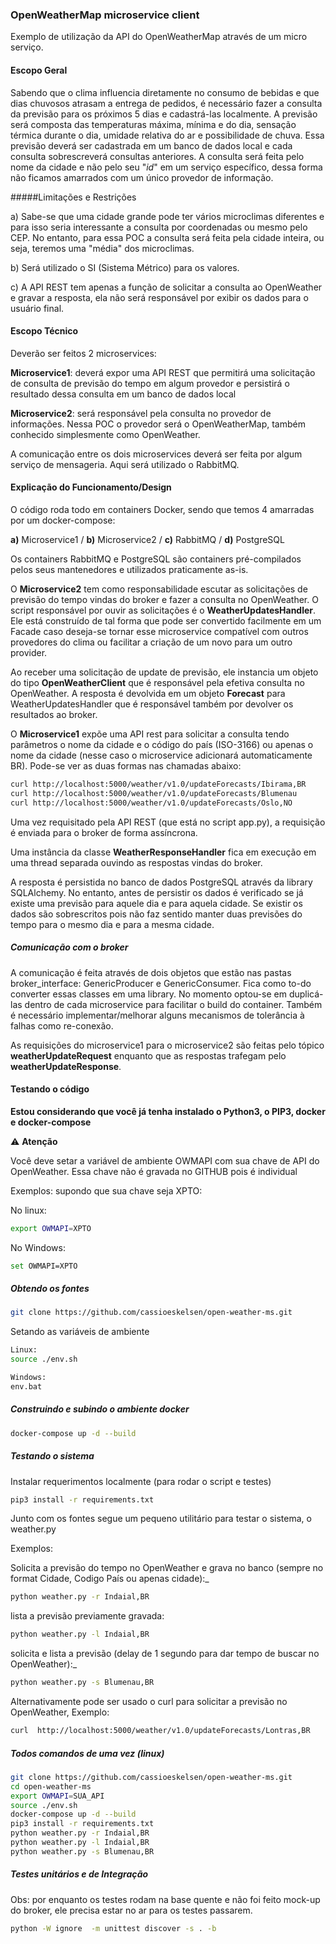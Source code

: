
### OpenWeatherMap microservice client

Exemplo de utilização da API do OpenWeatherMap através de um micro serviço.

#### Escopo Geral

Sabendo que o clima influencia diretamente no consumo de bebidas e que dias chuvosos atrasam a entrega de pedidos, é necessário fazer a consulta da previsão para os próximos 5 dias e cadastrá-las localmente. 
A previsão será composta das temperaturas máxima, mínima e do dia, sensação térmica durante o dia, umidade relativa do ar e possibilidade de chuva.
Essa previsão deverá ser cadastrada em um banco de dados local e cada consulta sobrescreverá consultas anteriores.
A consulta será feita pelo nome da cidade e não pelo seu "_id_" em um serviço específico, dessa forma não ficamos amarrados com um único provedor de informação.

#####Limitações e Restrições

a) Sabe-se que uma cidade grande pode ter vários microclimas diferentes e para isso seria interessante a consulta por coordenadas ou mesmo pelo CEP.
 No entanto, para essa POC a consulta será feita pela cidade inteira, ou seja, teremos uma "média" dos microclimas.

b) Será utilizado o SI (Sistema Métrico) para os valores.

c) A API REST tem apenas a função de solicitar a consulta ao OpenWeather e gravar a resposta, ela não será responsável por exibir os dados para o usuário final.


#### Escopo Técnico

Deverão ser feitos 2 microservices: 

**Microservice1**: deverá expor uma API REST que permitirá uma solicitação de consulta de previsão do tempo em algum provedor e persistirá o resultado dessa consulta em um banco de dados local

**Microservice2**: será responsável pela consulta no provedor de informações. Nessa POC o provedor será o OpenWeatherMap, também conhecido simplesmente como OpenWeather.

A comunicação entre os dois microservices deverá ser feita por algum serviço de mensageria. Aqui será utilizado o RabbitMQ.

#### Explicação do Funcionamento/Design

O código roda todo em containers Docker, sendo que temos 4 amarradas por um docker-compose:

**a)** Microservice1 / **b)** Microservice2 / **c)** RabbitMQ / **d)** PostgreSQL

Os containers RabbitMQ e PostgreSQL são containers pré-compilados pelos seus mantenedores e utilizados praticamente as-is.

O **Microservice2** tem como responsabilidade escutar as solicitações de previsão do tempo vindas do broker e fazer a consulta no OpenWeather. 
O script responsável por ouvir as solicitações é o **WeatherUpdatesHandler**. Ele está construído de tal forma que pode ser convertido facilmente  em um Facade caso deseja-se tornar esse microservice compatível com outros provedores do clima ou facilitar a criação de um novo para um outro provider.

Ao receber uma solicitação de update de previsão, ele instancia um objeto do tipo **OpenWeatherClient** que é responsável pela efetiva consulta no OpenWeather. 
A resposta é devolvida em um objeto **Forecast** para WeatherUpdatesHandler que é responsável também por devolver os resultados ao broker. 

O **Microservice1** expõe uma API rest para solicitar a consulta tendo parâmetros o nome da cidade e o código do país (ISO-3166) ou apenas o nome da cidade (nesse caso o microservice adicionará automaticamente BR).
Pode-se ver as duas formas nas chamadas abaixo:
```bash
curl http://localhost:5000/weather/v1.0/updateForecasts/Ibirama,BR
curl http://localhost:5000/weather/v1.0/updateForecasts/Blumenau
curl http://localhost:5000/weather/v1.0/updateForecasts/Oslo,NO  
```

Uma vez requisitado pela API REST (que está no script app.py), a requisição é enviada para o broker de forma assíncrona.

Uma instância da classe **WeatherResponseHandler** fica em execução em uma thread separada ouvindo as respostas vindas do broker. 

A resposta é persistida no banco de dados PostgreSQL através da library SQLAlchemy. No entanto, antes de persistir os dados é verificado se já existe uma previsão para aquele dia e para aquela cidade. Se existir os dados são sobrescritos pois não faz sentido manter duas previsões do tempo para o mesmo dia e para a mesma cidade.

##### Comunicação com o broker

A comunicação é feita através de dois objetos que estão nas pastas broker_interface: GenericProducer e GenericConsumer. Fica como to-do converter essas classes em uma library. No momento optou-se em duplicá-las dentro de cada microservice para facilitar o build do container. Também é necessário implementar/melhorar alguns mecanismos de tolerância à falhas como re-conexão. 

As requisições do microservice1 para o microservice2 são feitas pelo tópico **weatherUpdateRequest** enquanto que as respostas trafegam pelo **weatherUpdateResponse**.

#### Testando o código

**Estou considerando que você já tenha instalado o Python3, o PIP3, docker e docker-compose**

:warning: **Atenção**

Você deve setar a variável de ambiente OWMAPI com sua chave de API do OpenWeather. Essa chave não é gravada no GITHUB pois é individual

Exemplos: supondo que sua chave seja XPTO:

No linux:
```bash
export OWMAPI=XPTO
```
No Windows:
```bash
set OWMAPI=XPTO
```

##### Obtendo os fontes

```bash
git clone https://github.com/cassioeskelsen/open-weather-ms.git
```

Setando as variáveis de ambiente

```bash
Linux:
source ./env.sh

Windows:
env.bat
```

##### Construindo e subindo o ambiente docker
```bash
docker-compose up -d --build
```
##### Testando o sistema

Instalar requerimentos localmente (para rodar o script e testes)

```bash
pip3 install -r requirements.txt
```

Junto com os fontes segue um pequeno utilitário para testar o sistema, o weather.py

Exemplos:

Solicita a previsão do tempo no OpenWeather e grava no banco (sempre no format Cidade, Codigo País ou apenas cidade):_
```bash
python weather.py -r Indaial,BR
```

lista a previsão previamente gravada:
```bash
python weather.py -l Indaial,BR
```

solicita e lista a previsão (delay de 1 segundo para dar tempo de buscar no OpenWeather):_
```bash
python weather.py -s Blumenau,BR
```

Alternativamente pode ser usado o curl para solicitar a previsão no OpenWeather, Exemplo:

```bash
curl  http://localhost:5000/weather/v1.0/updateForecasts/Lontras,BR
```


##### Todos comandos de uma vez (linux)
```bash
git clone https://github.com/cassioeskelsen/open-weather-ms.git
cd open-weather-ms
export OWMAPI=SUA_API
source ./env.sh
docker-compose up -d --build
pip3 install -r requirements.txt
python weather.py -r Indaial,BR
python weather.py -l Indaial,BR
python weather.py -s Blumenau,BR
```

##### Testes unitários e de Integração

Obs: por enquanto os testes rodam na base quente e não foi feito mock-up do broker, ele precisa estar no ar para os testes passarem.

```bash
python -W ignore  -m unittest discover -s . -b
```